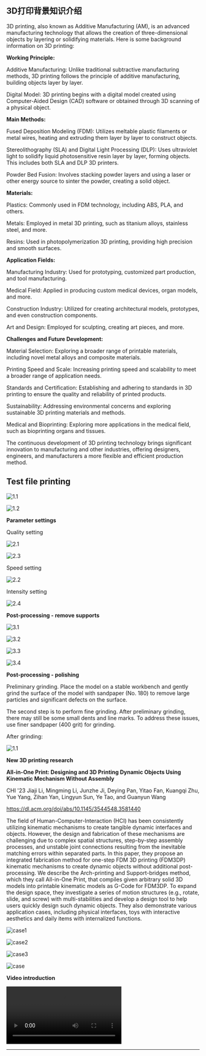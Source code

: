 
## 3D打印背景知识介绍
3D printing, also known as Additive Manufacturing (AM), is an advanced manufacturing technology that allows the creation of three-dimensional objects by layering or solidifying materials. Here is some background information on 3D printing:

**Working Principle:**

Additive Manufacturing: Unlike traditional subtractive manufacturing methods, 3D printing follows the principle of additive manufacturing, building objects layer by layer.

Digital Model: 3D printing begins with a digital model created using Computer-Aided Design (CAD) software or obtained through 3D scanning of a physical object.

**Main Methods:**

Fused Deposition Modeling (FDM): Utilizes meltable plastic filaments or metal wires, heating and extruding them layer by layer to construct objects.

Stereolithography (SLA) and Digital Light Processing (DLP): Uses ultraviolet light to solidify liquid photosensitive resin layer by layer, forming objects. This includes both SLA and DLP 3D printers.

Powder Bed Fusion: Involves stacking powder layers and using a laser or other energy source to sinter the powder, creating a solid object.

**Materials:**

Plastics: Commonly used in FDM technology, including ABS, PLA, and others.

Metals: Employed in metal 3D printing, such as titanium alloys, stainless steel, and more.

Resins: Used in photopolymerization 3D printing, providing high precision and smooth surfaces.

**Application Fields:**

Manufacturing Industry: Used for prototyping, customized part production, and tool manufacturing.

Medical Field: Applied in producing custom medical devices, organ models, and more.

Construction Industry: Utilized for creating architectural models, prototypes, and even construction components.

Art and Design: Employed for sculpting, creating art pieces, and more.

**Challenges and Future Development:**

Material Selection: Exploring a broader range of printable materials, including novel metal alloys and composite materials.

Printing Speed and Scale: Increasing printing speed and scalability to meet a broader range of application needs.

Standards and Certification: Establishing and adhering to standards in 3D printing to ensure the quality and reliability of printed products.

Sustainability: Addressing environmental concerns and exploring sustainable 3D printing materials and methods.

Medical and Bioprinting: Exploring more applications in the medical field, such as bioprinting organs and tissues.

The continuous development of 3D printing technology brings significant innovation to manufacturing and other industries, offering designers, engineers, and manufacturers a more flexible and efficient production method.


## Test file printing

![1.1](./img/10.png)

![1.2](./img/11.png)

**Parameter settings**

Quality setting

![2.1](./img/1.png)

![2.3](./img/2.png)

Speed setting

![2.2](./img/3.png)

Intensity setting

![2.4](./img/2.5.png)

**Post-processing - remove supports**

![3.1](./img/5.png)

![3.2](./img/6.png)

![3.3](./img/7.png)

![3.4](./img/8.png)

**Post-processing - polishing**

Preliminary grinding. Place the model on a stable workbench and gently grind the surface of the model with sandpaper (No. 180) to remove large particles and significant defects on the surface.

The second step is to perform fine grinding. After preliminary grinding, there may still be some small dents and line marks. To address these issues, use finer sandpaper (400 grit) for grinding.

After grinding:

![1.1](./img/9.png)


**New 3D printing research**

**All-in-One Print: Designing and 3D Printing Dynamic Objects Using Kinematic Mechanism Without Assembly**

CHI '23 Jiaji Li, Mingming Li, Junzhe Ji, Deying Pan, Yitao Fan, Kuangqi Zhu, Yue Yang, Zihan Yan, Lingyun Sun, Ye Tao, and Guanyun Wang

https://dl.acm.org/doi/abs/10.1145/3544548.3581440

The field of Human-Computer-Interaction (HCI) has been consistently utilizing kinematic mechanisms to create tangible dynamic interfaces and objects. However, the design and fabrication of these mechanisms are challenging due to complex spatial structures, step-by-step assembly processes, and unstable joint connections resulting from the inevitable matching errors within separated parts. In this paper, they propose an integrated fabrication method for one-step FDM 3D printing (FDM3DP) kinematic mechanisms to create dynamic objects without additional post-processing. We describe the Arch-printing and Support-bridges method, which they call All-in-One Print, that compiles given arbitrary solid 3D models into printable kinematic models as G-Code for FDM3DP. To expand the design space, they investigate a series of motion structures (e.g., rotate, slide, and screw) with multi-stabilities and develop a design tool to help users quickly design such dynamic objects. They also demonstrate various application cases, including physical interfaces, toys with interactive aesthetics and daily items with internalized functions.

![case1](./img/case1.png)

![case2](./img/case2.png)

![case3](./img/case3.png)

![case](./img/research.png)

**Video introduction**

![video](./img/intro.mp4 ':include :type=video controls width=80% hight=400px')

------
